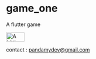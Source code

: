 # game_one

A flutter game


<a href="https://www.buymeacoffee.com/Maxvy" target="_blank"><img src="https://i.imgur.com/02R3txv.png" alt="A Little Coffee Please" style="height: 25px;width: 50px;" ></a>

contact : pandamydev@gmail.com



